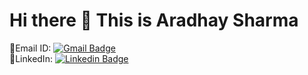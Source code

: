 # Hi there 👋 This is Aradhay Sharma

📧Email ID: [![Gmail Badge](https://img.shields.io/badge/-Aradhya_Sharma-red?style=flat-square&logo=Gmail&logoColor=white&link=mailto:aradhyasharma2312@gmail.com)](mailto:aradhyasharma2312@gmail.com)  
💼LinkedIn: [![Linkedin Badge](https://img.shields.io/badge/-Aradhya_Sharma-blue?style=flat-square&logo=Linkedin&logoColor=white&link==https://www.linkedin.com/in/aradhay-sharma-291000202)](https://www.linkedin.com/in/aradhay-sharma-291000202)
